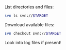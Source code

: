 List directories and files:
```bash - kali
svn ls svn://$TARGET
```
Download available files:
```bash - kali
svn checkout svn://$TARGET
```
Look into log files if present!
